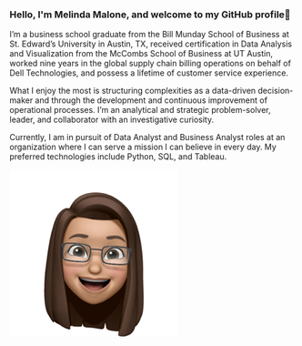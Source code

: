 ### Hello, I'm Melinda Malone, and welcome to my GitHub profile👋

I’m a business school graduate from the Bill Munday School of Business at St. Edward’s University in Austin, TX, received certification in Data Analysis and Visualization from the McCombs School of Business at UT Austin, worked nine years in the global supply chain billing operations on behalf of Dell Technologies, and possess a lifetime of customer service experience.

What I enjoy the most is structuring complexities as a data-driven decision-maker and through the development and continuous improvement of operational processes. I’m an analytical and strategic problem-solver, leader, and collaborator with an investigative curiosity.

Currently, I am in pursuit of Data Analyst and Business Analyst roles at an organization where I can serve a mission I can believe in every day. My preferred technologies include Python, SQL, and Tableau.

![](Images/Melinda_Avatar_Medium.PNG)

<!--
**melindamalone/melindamalone** is a ✨ _special_ ✨ repository because its `README.md` (this file) appears on your GitHub profile.

Here are some ideas to get you started:

- 🔭 I’m currently working on ...
- 🌱 I’m currently learning ...
- 👯 I’m looking to collaborate on ...
- 🤔 I’m looking for help with ...
- 💬 Ask me about ...
- 📫 How to reach me: ...
- 😄 Pronouns: ...
- ⚡ Fun fact: ...
-->
